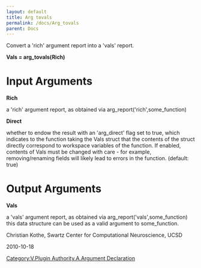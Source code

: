 ```yaml
---
layout: default
title: Arg tovals
permalink: /docs/Arg_tovals
parent: Docs
---
```


Convert a 'rich' argument report into a 'vals' report.

**Vals = arg_tovals(Rich)**

# Input Arguments

**Rich**

a 'rich' argument report, as obtained via
arg_report('rich',some_function)

**Direct**

whether to endow the result with an 'arg_direct' flag set to true,
which indicates to the function taking the Vals struct that the contents
of the struct directly correspond to workspace variables of the
function. If enabled, contents of Vals must be changed with care - for
example, removing/renaming fields will likely lead to errors in the
function. (default: true)

# Output Arguments

**Vals**

a 'vals' argument report, as obtained via
arg_report('vals',some_function) this data structure can be used as a
valid argument to some_function.


Christian Kothe, Swartz Center for Computational Neuroscience, UCSD



2010-10-18


[Category:V.Plugin Authority.A.Argument
Declaration](/Category:V.Plugin_Authority.A.Argument_Declaration "wikilink")